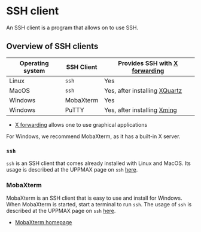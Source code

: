 # SSH client

An SSH client is a program that allows on to use SSH.

## Overview of SSH clients

Operating system|SSH Client|Provides SSH with [X forwarding](ssh_x_forwarding.md)
----------------|----------|-----------------------------------------------------
Linux           |`ssh`     |Yes
MacOS           |`ssh`     |Yes, after installing [XQuartz](https://www.xquartz.org/)
Windows         |MobaXterm |Yes
Windows         |PuTTY     |Yes, after installing [Xming](www.straightrunning.com/XmingNotes/)

- [X forwarding](ssh_x_forwarding.md) allows one to use graphical applications

For Windows, we recommend MobaXterm, as it has a built-in X server.

### `ssh`

`ssh` is an SSH client that comes already installed with Linux and MacOS.
Its usage is described at the UPPMAX page on `ssh` [here](ssh.md).

### MobaXterm

MobaXterm is an SSH client that is easy to use and install for Windows.
When MobaXterm is started, start a terminal to run `ssh`.
The usage of `ssh` is described at the UPPMAX page on `ssh` [here](ssh.md).

 * [MobaXterm homepage](https://mobaxterm.mobatek.net/)
